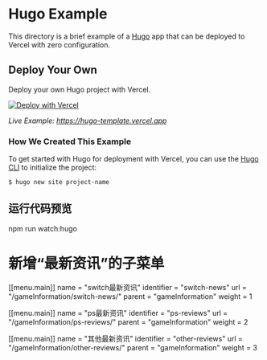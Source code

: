 # Hugo Example

This directory is a brief example of a [Hugo](https://gohugo.io/) app that can be deployed to Vercel with zero configuration.

## Deploy Your Own

Deploy your own Hugo project with Vercel.

[![Deploy with Vercel](https://vercel.com/button)](https://vercel.com/new/clone?repository-url=https://github.com/vercel/vercel/tree/main/examples/hugo&template=hugo)

_Live Example: https://hugo-template.vercel.app_

### How We Created This Example

To get started with Hugo for deployment with Vercel, you can use the [Hugo CLI](https://gohugo.io/commands/) to initialize the project:

```shell
$ hugo new site project-name
```


## 运行代码预览
npm run watch:hugo

  # 新增“最新资讯”的子菜单
  [[menu.main]]
    name = "switch最新资讯"
    identifier = "switch-news"
    url = "/gameInformation/switch-news/"
    parent = "gameInformation"
    weight = 1

  [[menu.main]]
    name = "ps最新资讯"
    identifier = "ps-reviews"
    url = "/gameInformation/ps-reviews/"
    parent = "gameInformation"
    weight = 2

  [[menu.main]]
    name = "其他最新资讯"
    identifier = "other-reviews"
    url = "/gameInformation/other-reviews/"
    parent = "gameInformation"
    weight = 3
